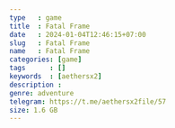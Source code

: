 ```yaml
---
type   : game
title  : Fatal Frame
date   : 2024-01-04T12:46:15+07:00
slug   : Fatal Frame
name   : Fatal Frame
categories: [game]
tags      : []
keywords  : [aethersx2]
description :
genre: adventure
telegram: https://t.me/aethersx2file/57
size: 1.6 GB
---
```



